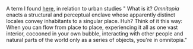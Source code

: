 
A term I found [here](https://www.sjsu.edu/faculty/wooda/omnitopia/omnitopia.html), in relation to urban studies
" What is it?
	 _Omnitopia_ enacts a structural and perceptual enclave whose apparently distinct locales convey inhabitants to a singular place.
 Huh?
 	Think of it this way: When you can flow from place to place, experiencing it all as one vast interior, cocooned in your own bubble, interacting with other people and natural parts of the world only as a series of objects, you're in omnitopia."